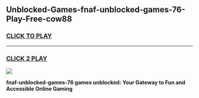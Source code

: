 
## Unblocked-Games-fnaf-unblocked-games-76-Play-Free-cow88
<h3>
<a href="https://premium76.site?title=fnaf-unblocked-games-76&ref=18A1">CLICK TO PLAY</a></h3>
<hr>

<h3>
<a href="https://premium76.site?title=fnaf-unblocked-games-76&ref=18A1">CLICK 2 PLAY</a>
  
</h3>

<a href="https://premium76.site?title=fnaf-unblocked-games-76&ref=18A1"><img src="https://clearcache.store/games.png"></a>


**fnaf-unblocked-games-76 games unblocked: Your Gateway to Fun and Accessible Online Gaming**
